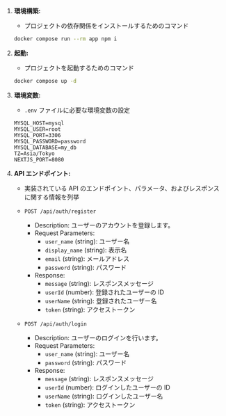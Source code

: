 1. **環境構築:**

   - プロジェクトの依存関係をインストールするためのコマンド

   ```bash
   docker compose run --rm app npm i
   ```

2. **起動:**

   - プロジェクトを起動するためのコマンド

   ```bash
   docker compose up -d
   ```

3. **環境変数:**

   - `.env` ファイルに必要な環境変数の設定

   ```env
   MYSQL_HOST=mysql
   MYSQL_USER=root
   MYSQL_PORT=3306
   MYSQL_PASSWORD=password
   MYSQL_DATABASE=my_db
   TZ=Asia/Tokyo
   NEXTJS_PORT=8080
   ```

4. **API エンドポイント:**

   - 実装されている API のエンドポイント、パラメータ、およびレスポンスに関する情報を列挙

   - `POST /api/auth/register`

     - Description: ユーザーのアカウントを登録します。
     - Request Parameters:
       - `user_name` (string): ユーザー名
       - `display_name` (string): 表示名
       - `email` (string): メールアドレス
       - `password` (string): パスワード
     - Response:
       - `message` (string): レスポンスメッセージ
       - `userId` (number): 登録されたユーザーの ID
       - `userName` (string): 登録されたユーザー名
       - `token` (string): アクセストークン

   - `POST /api/auth/login`
     - Description: ユーザーのログインを行います。
     - Request Parameters:
       - `user_name` (string): ユーザー名
       - `password` (string): パスワード
     - Response:
       - `message` (string): レスポンスメッセージ
       - `userId` (number): ログインしたユーザーの ID
       - `userName` (string): ログインしたユーザー名
       - `token` (string): アクセストークン
